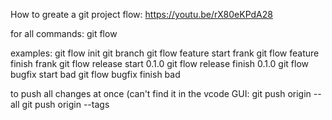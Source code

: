 How to greate a git project flow:
https://youtu.be/rX80eKPdA28

for all commands:
git flow

examples:
git flow init
git branch
git flow feature start frank
git flow feature finish frank
git flow release start 0.1.0
git flow release finish 0.1.0
git flow bugfix start bad
git flow bugfix finish bad

to push all changes at once (can't find it in the vcode GUI:
git push origin --all
git push origin --tags
